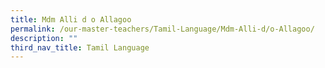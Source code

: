 ```yaml
---
title: Mdm Alli d o Allagoo
permalink: /our-master-teachers/Tamil-Language/Mdm-Alli-d/o-Allagoo/
description: ""
third_nav_title: Tamil Language
---
```

